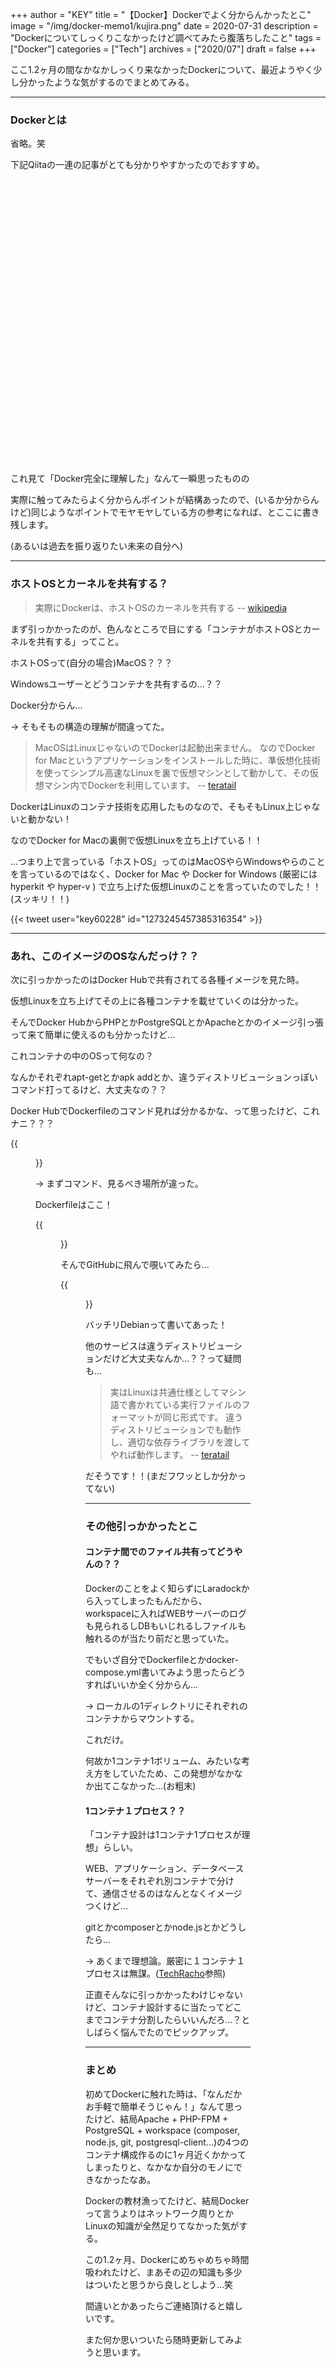 +++
author = "KEY"
title = "【Docker】Dockerでよく分からんかったとこ"
image = "/img/docker-memo1/kujira.png"
date = 2020-07-31
description = "Dockerについてしっくりこなかったけど調べてみたら腹落ちしたこと"
tags = ["Docker"]
categories = ["Tech"]
archives = ["2020/07"]
draft = false
+++

ここ1.2ヶ月の間なかなかしっくり来なかったDockerについて、最近ようやく少し分かったような気がするのでまとめてみる。

---

### Dockerとは

省略。笑

下記Qiitaの一連の記事がとても分かりやすかったのでおすすめ。

<div class="iframely-embed">
    <div class="iframely-responsive" style="height: 140px; padding-bottom: 0;">
        <a href="https://qiita.com/etaroid/items/b1024c7d200a75b992fc" data-iframely-url="//iframely.net/R3CEOku?card=small"></a>
    </div>
</div>
<br>
<div class="iframely-embed">
    <div class="iframely-responsive" style="height: 140px; padding-bottom: 0;">
        <a href="https://qiita.com/etaroid/items/88ec3a0e2d80d7cdf87a" data-iframely-url="//iframely.net/tr8tEWe?card=small"></a>
    </div>
</div>
<br>
<div class="iframely-embed">
    <div class="iframely-responsive" style="height: 140px; padding-bottom: 0;">
        <a href="https://qiita.com/etaroid/items/40106f13d47bfcbc2572" data-iframely-url="//iframely.net/2rSQmUy?card=small"></a>
    </div>
</div>

これ見て「Docker完全に理解した」なんて一瞬思ったものの

実際に触ってみたらよく分からんポイントが結構あったので、(いるか分からんけど)同じようなポイントでモヤモヤしている方の参考になれば、とここに書き残します。

(あるいは過去を振り返りたい未来の自分へ)

---

### ホストOSとカーネルを共有する？

> 実際にDockerは、ホストOSのカーネルを共有する -- [wikipedia](https://ja.wikipedia.org/wiki/Docker)

まず引っかかったのが、色んなところで目にする「コンテナがホストOSとカーネルを共有する」ってこと。

ホストOSって(自分の場合)MacOS？？？

Windowsユーザーとどうコンテナを共有するの…？？

Docker分からん…

→ そもそもの構造の理解が間違ってた。

> MacOSはLinuxじゃないのでDockerは起動出来ません。
> なのでDocker for Macというアプリケーションをインストールした時に、準仮想化技術を使ってシンプル高速なLinuxを裏で仮想マシンとして動かして、その仮想マシン内でDockerを利用しています。
> -- [teratail](https://teratail.com/questions/142866)

DockerはLinuxのコンテナ技術を応用したものなので、そもそもLinux上じゃないと動かない！

なのでDocker for Macの裏側で仮想Linuxを立ち上げている！！

…つまり上で言っている「ホストOS」ってのはMacOSやらWindowsやらのことを言っているのではなく、Docker for Mac や Docker for Windows (厳密には hyperkit や hyper-v ) で立ち上げた仮想Linuxのことを言っていたのでした！！(スッキリ！！)

{{< tweet user="key60228" id="1273245457385316354" >}}

---

### あれ、このイメージのOSなんだっけ？？

次に引っかかったのはDocker Hubで共有されてる各種イメージを見た時。

仮想Linuxを立ち上げてその上に各種コンテナを載せていくのは分かった。

そんでDocker HubからPHPとかPostgreSQLとかApacheとかのイメージ引っ張って来て簡単に使えるのも分かったけど…

これコンテナの中のOSって何なの？

なんかそれぞれapt-getとかapk addとか、違うディストリビューションっぽいコマンド打ってるけど、大丈夫なの？？

Docker HubでDockerfileのコマンド見れば分かるかな、って思ったけど、これナニ？？？

{{<figure src="/img/docker-memo1/docker1.png" alt="謎の文字列">}}

→ まずコマンド、見るべき場所が違った。

Dockerfileはここ！

{{<figure src="/img/docker-memo1/docker2.png" alt="Description">}}

そんでGitHubに飛んで覗いてみたら…

{{<figure src="/img/docker-memo1/docker3.png" alt="GitHub">}}

バッチリDebianって書いてあった！

他のサービスは違うディストリビューションだけど大丈夫なんか…？？って疑問も…

> 実はLinuxは共通仕様としてマシン語で書かれている実行ファイルのフォーマットが同じ形式です。
> 違うディストリビューションでも動作し、適切な依存ライブラリを渡してやれば動作します。
> -- [teratail](https://teratail.com/questions/142866)

だそうです！！(まだフワッとしか分かってない)

---

### その他引っかかったとこ

#### コンテナ間でのファイル共有ってどうやんの？？

Dockerのことをよく知らずにLaradockから入ってしまったもんだから、workspaceに入ればWEBサーバーのログも見られるしDBもいじれるしファイルも触れるのが当たり前だと思っていた。

でもいざ自分でDockerfileとかdocker-compose.yml書いてみよう思ったらどうすればいいか全く分からん…

→ ローカルの1ディレクトリにそれぞれのコンテナからマウントする。

これだけ。

何故か1コンテナ1ボリューム、みたいな考え方をしていたため、この発想がなかなか出てこなかった…(お粗末)

#### 1コンテナ１プロセス？？

「コンテナ設計は1コンテナ1プロセスが理想」らしい。

WEB、アプリケーション、データベースサーバーをそれぞれ別コンテナで分けて、通信させるのはなんとなくイメージつくけど…

gitとかcomposerとかnode.jsとかどうしたら…

→ あくまで理想論。厳密に１コンテナ１プロセスは無謀。([TechRacho](https://techracho.bpsinc.jp/hachi8833/2014_06_16/17982)参照)

正直そんなに引っかかったわけじゃないけど、コンテナ設計するに当たってどこまでコンテナ分割したらいいんだろ…？としばらく悩んでたのでピックアップ。

---

### まとめ

初めてDockerに触れた時は、「なんだかお手軽で簡単そうじゃん！」なんて思ったけど、結局Apache + PHP-FPM + PostgreSQL + workspace (composer, node.js, git, postgresql-client...)の4つのコンテナ構成作るのに1ヶ月近くかかってしまったりと、なかなか自分のモノにできなかったなあ。

Dockerの教材漁ってたけど、結局Dockerって言うよりはネットワーク周りとかLinuxの知識が全然足りてなかった気がする。

この1.2ヶ月、Dockerにめちゃめちゃ時間吸われたけど、まあその辺の知識も多少はついたと思うから良しとしよう…笑

間違いとかあったらご連絡頂けると嬉しいです。

また何か思いついたら随時更新してみようと思います。

<script async src="//iframely.net/embed.js" charset="utf-8"></script>
<script async src="https://platform.twitter.com/widgets.js" charset="utf-8"></script>
